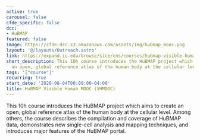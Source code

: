 ```yaml
---
active: true
carousel: false
cfde_specific: false
dcc:
- HuBMAP
featured: false
image: https://cfde-drc.s3.amazonaws.com/assets/img/hubmap_mooc.png
layout: '@/layouts/Outreach.astro'
link: https://expand.iu.edu/browse/sice/cns/courses/hubmap-visible-human-mooc
short_description: This 10h course introduces the HuBMAP project which aims to create
  an open, global reference atlas of the human body at the cellular level.
tags: '["course"]'
recurring: true
start_date: '2020-08-04T00:00:00-04:00'
title: HuBMAP Visible Human MOOC (VHMOOC)
---
```

This 10h course introduces the HuBMAP project which aims to create an open, global reference atlas of the human body at the cellular level. Among others, the course describes the compilation and coverage of HuBMAP data, demonstrates new single-cell analysis and mapping techniques, and introduces major features of the HuBMAP portal.